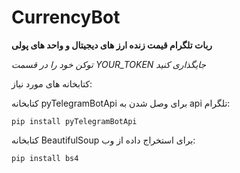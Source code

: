 # CurrencyBot
 **ربات تلگرام قیمت زنده ارز های دیجیتال و واحد های پولی**



 *توکن خود را در قسمت YOUR_TOKEN جایگذاری کنید*

 کتابخانه های مورد نیاز:
 
 کتابخانه pyTelegramBotApi برای وصل شدن به api تلگرام:
 
 ```pip install pyTelegramBotApi```

 کتابخانه BeautifulSoup برای استخراج داده از وب:
 
 ```pip install bs4```
 

 
 

 
